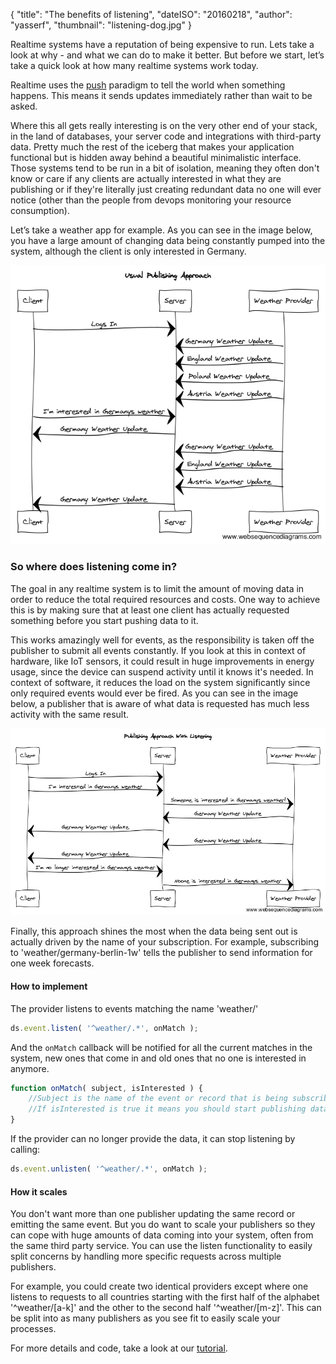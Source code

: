 {
    "title": "The benefits of listening",
    "dateISO": "20160218",
    "author": "yasserf",
    "thumbnail": "listening-dog.jpg"
}

Realtime systems have a reputation of being expensive to run. Lets take a look at why - and what we can do to make it better. But before we start, let’s take a quick look at how many realtime systems work today.

Realtime uses the [push](https://en.wikipedia.org/wiki/Push_technology) paradigm to tell the world when something happens. This means it sends updates immediately rather than wait to be asked. 

Where this all gets really interesting is on the very other end of your stack, in the land of databases, your server code and integrations with third-party data. Pretty much the rest of the iceberg that makes your application functional but is hidden away behind a beautiful minimalistic interface. Those systems tend to be run in a bit of isolation, meaning they often don't know or care if any clients are actually interested in what they are publishing or if they're literally just creating redundant data no one will ever notice (other than the people from devops monitoring your resource consumption).

Let’s take a weather app for example. As you can see in the image below, you have a large amount of changing data being constantly pumped into the system, although the client is only interested in Germany.

![Usual PubSub Workflow](usual-pubsub-workflow.png)

### So where does listening come in?

The goal in any realtime system is to limit the amount of moving data in order to reduce the total required resources and costs. One way to achieve this is by making sure that at least one client has actually requested something before you start pushing data to it. 

This works amazingly well for events, as the responsibility is taken off the publisher to submit all events constantly. If you look at this in context of hardware, like IoT sensors, it could result in huge improvements in energy usage, since the device can suspend activity until it knows it's needed. In context of software, it reduces the load on the system significantly since only required events would ever be fired. As you can see in the image below, a publisher that is aware of what data is requested has much less activity with the same result.

![Listening PubSub Workflow](pubsub-with-listening-workflow.png)

Finally, this approach shines the most when the data being sent out is actually driven by the name of your subscription. For example, subscribing to 'weather/germany-berlin-1w' tells the publisher to send information for one week forecasts.
#### How to implement

The provider listens to events matching the name 'weather/'

```javascript
ds.event.listen( '^weather/.*', onMatch );
```

And the `onMatch` callback will be notified for all the current matches in the system, new ones that come in and old ones that no one is interested in anymore.

```javascript
function onMatch( subject, isInterested ) {
    //Subject is the name of the event or record that is being subscribed to
    //If isInterested is true it means you should start publishing data, if it's false it means you should stop
}
```

If the provider can no longer provide the data, it can stop listening by calling:

```javascript
ds.event.unlisten( '^weather/.*', onMatch );
```

#### How it scales

You don't want more than one publisher updating the same record or emitting the same event. But you do want to scale your publishers so they can cope with huge amounts of data coming into your system, often from the same third party service. You can use the listen functionality to easily split concerns by handling more specific requests across multiple publishers.

For example, you could create two identical providers except where one listens to requests to all countries starting with the first half of the alphabet '^weather/[a-k]' and the other to the second half '^weather/[m-z]'. This can be split into as many publishers as you see fit to easily scale your processes.

For more details and code, take a look at our [tutorial](../../tutorials/data-provider.html).
